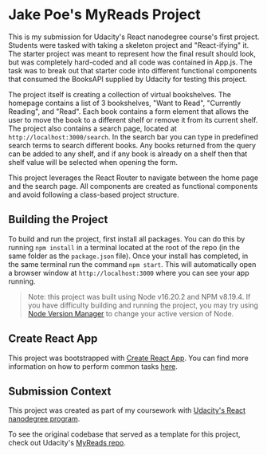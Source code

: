 # Jake Poe's MyReads Project

This is my submission for Udacity's React nanodegree course's first project. Students were tasked with taking a skeleton project and "React-ifying" it. The starter project was meant to represent how the final result should look, but was completely hard-coded and all code was contained in App.js. The task was to break out that starter code into different functional components that consumed the BooksAPI supplied by Udacity for testing this project.

The project itself is creating a collection of virtual bookshelves. The homepage contains a list of 3 bookshelves, "Want to Read", "Currently Reading", and "Read". Each book contains a form element that allows the user to move the book to a different shelf or remove it from its current shelf. The project also contains a search page, located at `http://localhost:3000/search`. In the search bar you can type in predefined search terms to search different books. Any books returned from the query can be added to any shelf, and if any book is already on a shelf then that shelf value will be selected when opening the form.

This project leverages the React Router to navigate between the home page and the search page. All components are created as functional components and avoid following a class-based project structure.

## Building the Project

To build and run the project, first install all packages. You can do this by running `npm install` in a terminal located at the root of the repo (in the same folder as the `package.json` file). Once your install has completed, in the same terminal run the command `npm start`. This will automatically open a browser window at `http://localhost:3000` where you can see your app running.

> Note: this project was built using Node v16.20.2 and NPM v8.19.4. If you have difficulty building and running the project, you may try using [Node Version Manager](https://github.com/nvm-sh/nvm) to change your active version of Node.

## Create React App

This project was bootstrapped with [Create React App](https://github.com/facebook/create-react-app). You can find more information on how to perform common tasks [here](https://github.com/facebook/create-react-app/blob/main/packages/cra-template/template/README.md).

## Submission Context

This project was created as part of my coursework with [Udacity's React nanodegree program](https://www.udacity.com/course/react-nanodegree--nd019).

To see the original codebase that served as a template for this project, check out Udacity's [MyReads repo](https://github.com/udacity/nd0191-c1-myreads/).
